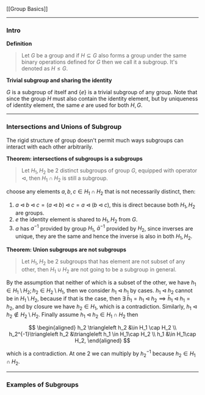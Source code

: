 [[Group Basics]]

---
### **Intro**

**Definition**
> Let $G$ be a group and if $H\subseteq G$ also forms a group under the same binary operations defined for $G$ then we call it a subgroup. It's denoted as $H\le G$. 

**Trivial subgroup and sharing the identity**

$G$ is a subgroup of itself and $\{e\}$ is a trivial subgroup of any group. Note that since the group $H$ must also contain the identity element, but by uniqueness of identity element, the same $e$ are used for both $H, G$. 

---
### **Intersections and Unions of Subgroup**

The rigid structure of group doesn't permit much ways subgroups can interact with each other arbitrarily. 

**Theorem: intersections of subgroups is a subgroups**

> Let $H_1, H_2$ be 2 distinct subgroups of group $G$, equipped with operator $\triangleleft$, then $H_1\cap H_2$ is still a subgroup. 

choose any elements $a, b, c\in H_1\cap H_2$ that is not necessarily distinct, then: 
1. $a \triangleleft b \triangleleft c = (a\triangleleft b) \triangleleft c = a\triangleleft (b \triangleleft c)$, this is direct because both $H_1, H_2$ are groups.
2. $e$ the identity element is shared to $H_1, H_2$ from $G$. 
3. $a$ has $a^{-1}$ provided by group $H_1$, $\bar a^{-1}$ provided by $H_2$, since inverses are unique, they are the same and hence the inverse is also in both $H_1, H_2$. 


**Theorem: Union subgroups are not subgroups**

> Let $H_1, H_2$ be 2 subgroups that has element are not subset of any other, then $H_1\cup H_2$ are not going to be a subgroup in general. 

By the assumption that neither of which is a subset of the other, we have $h_1 \in H_1\setminus H_2; h_2 \in H_2\setminus H_1$, then we consider $h_1\triangleleft h_1$ by cases. $h_1\triangleleft h_2$ cannot be in $H_1\setminus H_2$, because if that is the case, then $\exists \; \bar h_1 = h_1\triangleleft h_2 \implies \bar h_1\triangleleft h_1 = h_2$, and by closure we have $h_2 \in H_1$, which is a contradiction. Similarly, $h_1\triangleleft h_2 \not\in H_2\setminus H_2$. Finally assume $h_1\triangleleft h_2 \in H_1\cap H_2$ then

$$
\begin{aligned}
    h_2 \triangleleft h_2 &\in H_1 \cap H_2
    \\
    h_2^{-1}\triangleleft h_2 &\triangleleft h_1 \in H_1\cap H_2
    \\
    h_1 &\in H_1\cap H_2, 
\end{aligned}
$$

which is a contradiction. At one 2 we can multiply by $h_2^{-1}$ because $h_2 \in H_1\cap H_2$. 


---
### **Examples of Subgroups**


